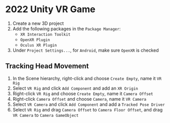 # 2022 Unity VR Game

1. Create a new 3D project
2. Add the following packages in the `Package Manager`:
    - `XR Interaction Toolkit`
    - `OpenXR Plugin`
    - `Oculus XR Plugin`
3. Under `Project Settings...`, for `Android`, make sure `OpenXR` is checked

## Tracking Head Movement

1. In the Scene hierarchy, right-click and choose `Create Empty`, name it `VR Rig`
2. Select `VR Rig` and click `Add Component` and add an `XR Origin`
3. Right-click `VR Rig` and choose `Create Empty`, name it `Camera Offset`
4. Right-click `Camera Offset` and choose `Camera`, name it `VR Camera`
5. Select `VR Camera` and click `Add Component` and add a `Tracked Pose Driver`
6. Select `VR Rig` and drag `Camera Offset` to `Camera Floor Offset`, and drag `VR Camera` to `Camera GameObject`
